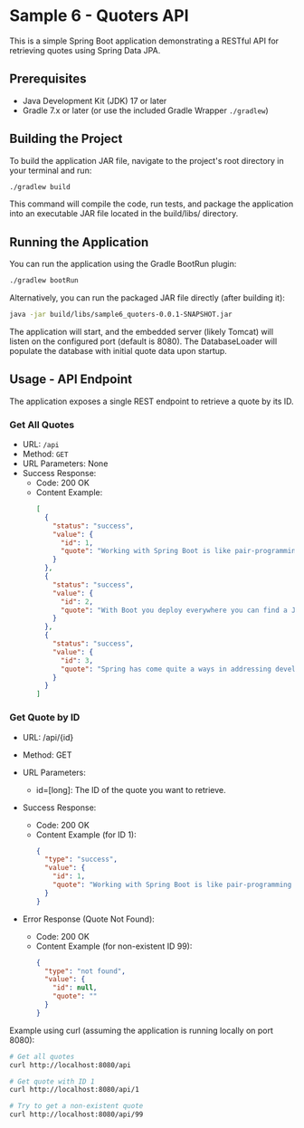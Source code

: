 # Sample 6 - Quoters API

This is a simple Spring Boot application demonstrating a RESTful API for retrieving quotes using Spring Data JPA.

## Prerequisites

*   Java Development Kit (JDK) 17 or later
*   Gradle 7.x or later (or use the included Gradle Wrapper `./gradlew`)

## Building the Project

To build the application JAR file, navigate to the project's root directory in your terminal and run:

```bash
./gradlew build
```

This command will compile the code, run tests, and package the application into an executable JAR file located in the build/libs/ directory.

## Running the Application

You can run the application using the Gradle BootRun plugin:

```bash
./gradlew bootRun
```

Alternatively, you can run the packaged JAR file directly (after building it):

```bash
java -jar build/libs/sample6_quoters-0.0.1-SNAPSHOT.jar
```

The application will start, and the embedded server (likely Tomcat) will listen on the configured port (default is 8080). The DatabaseLoader will populate the database with initial quote data upon startup.

## Usage - API Endpoint

The application exposes a single REST endpoint to retrieve a quote by its ID.

### Get All Quotes

*   URL: `/api`
*   Method: `GET`
*   URL Parameters: None
*   Success Response:
    * Code: 200 OK
    * Content Example:
      ```json
      [
        {
          "status": "success",
          "value": {
            "id": 1,
            "quote": "Working with Spring Boot is like pair-programming with the Spring developers."
          }
        },
        {
          "status": "success",
          "value": {
            "id": 2,
            "quote": "With Boot you deploy everywhere you can find a JVM basically."
          }
        },
        {
          "status": "success",
          "value": {
            "id": 3,
            "quote": "Spring has come quite a ways in addressing developer enjoyment and ease of use."
          }
        }
      ]
      ```

### Get Quote by ID

* URL: /api/{id}
* Method: GET
* URL Parameters:
    * id=[long]: The ID of the quote you want to retrieve.
* Success Response:
    * Code: 200 OK
    * Content Example (for ID 1):
      ```json
      {
        "type": "success",
        "value": {
          "id": 1,
          "quote": "Working with Spring Boot is like pair-programming with the Spring developers."
        }
      }
      ```

* Error Response (Quote Not Found):
    * Code: 200 OK
    * Content Example (for non-existent ID 99):
      ```json
      {
        "type": "not found",
        "value": {
          "id": null,
          "quote": ""
        }
      }
      ```

Example using curl (assuming the application is running locally on port 8080):

```bash
# Get all quotes
curl http://localhost:8080/api

# Get quote with ID 1
curl http://localhost:8080/api/1

# Try to get a non-existent quote
curl http://localhost:8080/api/99
```
